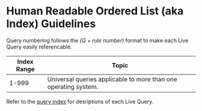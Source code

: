 # Human Readable Ordered List (aka Index) Guidelines
Query numbering follows the *(Q + rule number)* format to make each Live Query easily referencable.

| Index Range | Topic |
| ----------- | ----- |
| 1-999 | Universal queries applicable to more than one operating system. |

Refer to the [query index](query_index.md) for desriptions of each Live Query.